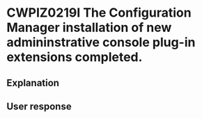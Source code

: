 # CWPIZ0219I The Configuration Manager installation of new admininstrative console plug-in extensions completed.

## Explanation

## User response